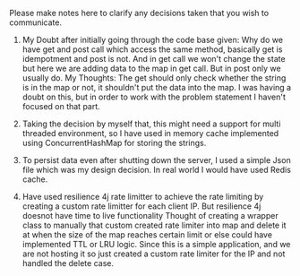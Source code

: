 Please make notes here to clarify any decisions taken that you wish to communicate.

1) My Doubt after initially going through the code base given: Why do we have get and post call which access the same method, basically get is idempotment and post is not. And in get call we won't change the state but here we are adding data to the map in get call. But in post only we usually do.
My Thoughts: The get should only check whether the string is in the map or not, it shouldn't put the data into the map. I was having a doubt on this, but in order to work with the problem statement I haven't focused on that part.

2) Taking the decision by myself that, this might need a support for multi threaded environment, so I have used in memory cache implemented using ConcurrentHashMap for storing the strings.

3) To persist data even after shutting down the server, I used a simple Json file which was my design decision. In real world I would have used Redis cache.

4) Have used resilience 4j rate limitter to achieve the rate limiting by creating a custom rate limitter for each client IP. But resilience 4j doesnot have time to live functionality
Thought of creating a wrapper class to manually that custom created rate limiter into map and delete it at when the size of the map reaches certain limit or else could have implemented TTL or LRU logic.
Since this is a simple application, and we are not hosting it so just created a custom rate limiter for the IP and not handled the delete case.


